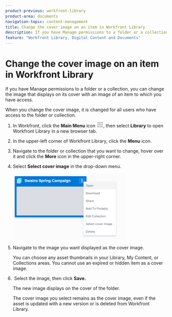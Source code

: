 ```yaml
---
product-previous: workfront-library
product-area: documents
navigation-topic: content-management
title: Change the cover image on an item in Workfront Library
description: If you have Manage permissions to a folder or a collection, you can change the image that displays on its cover with an image of an item to which you have access.
feature: "Workfront Library, Digital Content and Documents"
---
```


# Change the cover image on an item in Workfront Library

If you have Manage permissions to a folder or a collection, you can change the image that displays on its cover with an image of an item to which you have access.

When you change the cover image, it is changed for all users who have access to the folder or collection.

1. In Workfront, click the **Main Menu** icon ![](assets/main-menu-icon.png), then select **Library** to open Workfront Library in a new browser tab.
1. In the upper-left corner of Workfront Library, click the **Menu** icon.
1. Navigate to the folder or collection that you want to change, hover over it and click the **More** icon in the upper-right corner.
1. Select **Select cover image** in the drop-down menu.

   ![](assets/cover-menu-350x206.png)

1. Navigate to the image you want displayed as the cover image.

   You can choose any asset thumbnails in your Library, My Content, or Collections areas. You cannot use an expired or hidden item as a cover image. 

1. &nbsp;Select the image, then click **Save.**

   The new image displays on the cover of the folder.

   The cover image you select remains as the cover image, even if the asset is updated with a new version or is deleted from Workfront Library.

